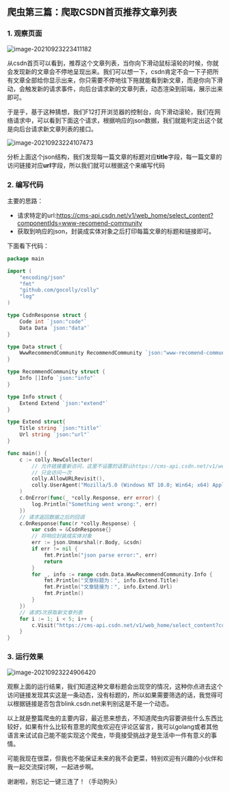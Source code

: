 ## 爬虫第三篇：爬取CSDN首页推荐文章列表

### 1. 观察页面

![image-20210923223411182](C:\Users\ilovewl\AppData\Roaming\Typora\typora-user-images\image-20210923223411182.png)

从csdn首页可以看到，推荐这个文章列表，当你向下滑动鼠标滚轮的时候，你就会发现新的文章会不停地呈现出来。我们可以想一下，csdn肯定不会一下子把所有文章全部给你显示出来，你只需要不停地往下拖就能看到新文章，而是你向下滑动，会触发新的请求事件，向后台请求新的文章列表，动态渲染到前端，展示出来即可。



于是乎，基于这种猜想，我们F12打开浏览器的控制台，向下滑动滚轮，我们在网络请求中，可以看到下面这个请求，根据响应的json数据，我们就能判定出这个就是向后台请求新文章列表的接口。

![image-20210923224107473](C:\Users\ilovewl\AppData\Roaming\Typora\typora-user-images\image-20210923224107473.png)



分析上面这个json结构，我们发现每一篇文章的标题对应**title**字段，每一篇文章的访问链接对应**url**字段，所以我们就可以根据这个来编写代码



### 2. 编写代码

主要的思路：

- 请求特定的url:https://cms-api.csdn.net/v1/web_home/select_content?componentIds=www-recomend-community
- 获取到响应的json，封装成实体对象之后打印每篇文章的标题和链接即可。

下面看下代码：

```go
package main

import (
	"encoding/json"
	"fmt"
	"github.com/gocolly/colly"
	"log"
)

type CsdnResponse struct {
	Code int `json:"code"`
	Data Data `json:"data"`
}

type Data struct {
	WwwRecommendCommunity RecommendCommunity `json:"www-recomend-community"`
}

type RecommendCommunity struct {
	Info []Info `json:"info"`
}

type Info struct {
	Extend Extend `json:"extend"`
}

type Extend struct{
	Title string `json:"title"`
	Url string `json:"url"`
}

func main() {
	c := colly.NewCollector(
		// 允许链接重新访问，这里不设置的话默认https://cms-api.csdn.net/v1/web_home/select_content?componentIds=www-recomend-community
		// 只会访问一次
		colly.AllowURLRevisit(),
		colly.UserAgent("Mozilla/5.0 (Windows NT 10.0; Win64; x64) AppleWebKit/537.36 (KHTML, like Gecko) Chrome/93.0.4577.82 Safari/537.36 Edg/93.0.961.52"),
	)
	c.OnError(func(_ *colly.Response, err error) {
		log.Println("Something went wrong:", err)
	})
	// 请求返回数据之后的回调
	c.OnResponse(func(r *colly.Response) {
		var csdn = &CsdnResponse{}
		// 将响应封装成实体对象
		err := json.Unmarshal(r.Body, &csdn)
		if err != nil {
			fmt.Println("json parse error:", err)
			return
		}
		for _, info := range csdn.Data.WwwRecommendCommunity.Info {
			fmt.Println("文章标题为：", info.Extend.Title)
			fmt.Println("文章链接为：", info.Extend.Url)
			fmt.Println()
		}
	})
	// 请求5次获取新文章列表
	for i := 1; i < 5; i++ {
		c.Visit("https://cms-api.csdn.net/v1/web_home/select_content?componentIds=www-recomend-community")
	}
}
```



### 3. 运行效果

![image-20210923224906420](C:\Users\ilovewl\AppData\Roaming\Typora\typora-user-images\image-20210923224906420.png)

观察上面的运行结果，我们知道这种文章标题会出现空的情况，这种你点进去这个访问链接发现其实这是一条动态，没有标题的，所以如果需要筛选的话，我觉得可以根据链接是否包含blink.csdn.net来判别这是不是一个动态。



以上就是整篇爬虫的主要内容，最近思来想去，不知道爬虫内容要讲些什么东西比较好，如果有什么比较有意思的爬虫欢迎在评论区留言，我可以golang或者其他语言来试试自己能不能实现这个爬虫，毕竟接受挑战才是生活中一件有意义的事情。



可能我现在很菜，但我也不能保证未来的我不会更菜，特别欢迎有兴趣的小伙伴和我一起交流探讨啊，一起进步啊。



谢谢啦，别忘记一键三连了！（手动狗头）
